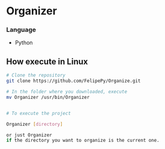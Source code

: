 #	Organizer

### Language
 - Python


## How execute in Linux
```bash
# Clone the repository
git clone https://github.com/FelipePy/Organize.git

# In the folder where you downloaded, execute
mv Organizer /usr/bin/Organizer


# To execute the project

Organizer [directory]

or just Organizer
if the directory you want to organize is the current one.
```

